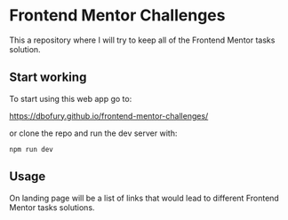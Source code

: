 # Frontend Mentor Challenges

This a repository where I will try to keep all of the Frontend Mentor tasks solution.

## Start working

To start using this web app go to:

https://dbofury.github.io/frontend-mentor-challenges/

or clone the repo and run the dev server with:

`npm run dev`

## Usage

On landing page will be a list of links that would lead to different Frontend Mentor tasks solutions.
